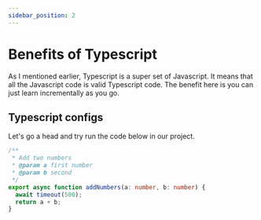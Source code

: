 ```yaml
---
sidebar_position: 2
---
```


# Benefits of Typescript

As I mentioned earlier, Typescript is a super set of Javascript. It means that all the Javascript code is valid Typescript code. The benefit here is you can just learn incrementally as you go.

## Typescript configs

Let's go a head and try run the code below in our project.

```ts title='index.ts'
/**
 * Add two numbers
 * @param a first number
 * @param b second
 */
export async function addNumbers(a: number, b: number) {
  await timeout(500);
  return a + b;
}
```

